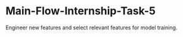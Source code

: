 # Main-Flow-Internship-Task-5
Engineer new features and select relevant features for model training.
